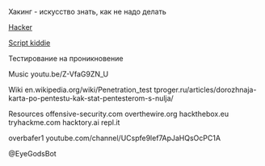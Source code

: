  Хакинг - искусство знать, как не надо делать

[Hacker](https://en.wikipedia.org/wiki/Hacker)

[Script kiddie](https://en.wikipedia.org/wiki/Script_kiddie)









Тестирование на проникновение

Music
youtu.be/Z-VfaG9ZN_U

Wiki
en.wikipedia.org/wiki/Penetration_test
tproger.ru/articles/dorozhnaja-karta-po-pentestu-kak-stat-pentesterom-s-nulja/

Resources
offensive-security.com
overthewire.org
hackthebox.eu
tryhackme.com
hacktory.ai
repl.it

overbafer1 
youtube.com/channel/UCspfe9lef7ApJaHQsOcPC1A

@EyeGodsBot